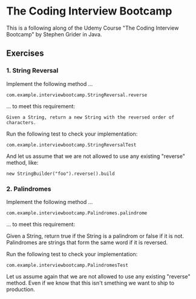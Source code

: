 # The Coding Interview Bootcamp

This is a following along of the Udemy Course "The Coding Interview Bootcamp" by Stephen Grider in Java.

## Exercises

### 1. String Reversal

Implement the following method ...

    com.example.interviewbootcamp.StringReversal.reverse

... to meet this requirement:

    Given a String, return a new String with the reversed order of characters.

Run the following test to check your implementation:
    
    com.example.interviewbootcamp.StringReversalTest

And let us assume that we are not allowed to use any existing "reverse" method, like:

    new StringBuilder("foo").reverse().build

### 2. Palindromes

Implement the following method ...

    com.example.interviewbootcamp.Palindromes.palindrome

... to meet this requirement:

   Given a String, return true if the String is a palindrom or false if it is not.
   Palindromes are strings that form the same word if it is reversed.

Run the following test to check your implementation:

    com.example.interviewbootcamp.PalindromesTest

Let us assume again that we are not allowed to use any existing "reverse" method.
Even if we know that this isn't smething we want to ship to production.
